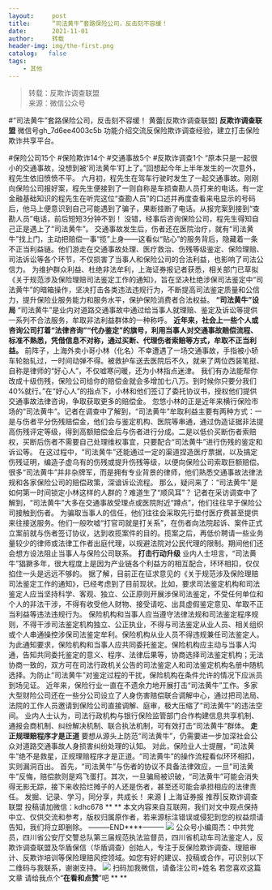 ```yaml
---
layout:     post
title:      “司法黄牛”套路保险公司，反击刻不容缓！
date:       2021-11-01
author:     转载
header-img: img/the-first.png
catalog:   false
tags:
    - 其他
---
```


<blockquote><p>转载：反欺诈调查联盟<br>
来源：微信公众号</p></blockquote>

#“司法黄牛”套路保险公司，反击刻不容缓！
黄蕾[反欺诈调查联盟]
**反欺诈调查联盟**
微信号gh_7d6ee4003c5b
功能介绍交流反保险欺诈调查经验，建立打击保险欺诈共享平台。

#保险公司15个
#保险欺诈14个
#交通事故5个
#反欺诈调查1个
“原本只是一起很小的交通事故，没想到被‘司法黄牛’盯上了。”回想起今年上半年发生的一次意外，程先生依旧愤愤不平。
六月初，程先生在驾车行驶时发生了一起交通事故。刚刚向保险公司报好案，程先生便接到了一则自称是车损查勘人员打来的电话。有一定金融基础知识的程先生在听完这位“查勘人员”的口述并再度查看来电显示的号码后，他马上便意识到自己可能遇到了骗子，果断挂断了电话。从报完案到接到“查勘人员”电话，前后短短3分钟不到！
没错，经事后咨询保险公司，程先生得知自己正是遇上了“司法黄牛”。
交通事故发生后，伤者还在医院治疗，就有“司法黄牛”找上门，主动把赔偿一事“揽”上身——这看似“贴心”的服务背后，隐藏着一条不正当利益链。他们游走在交通事故处理、医疗救治、伤残等级鉴定、保险理赔、司法诉讼等各个环节，不仅损害了当事人和保险公司的合法利益，也影响了司法公信力。
为维护群众利益、杜绝非法牟利，上海证券报记者获悉，相关部门已草拟《关于规范涉及保险理赔司法鉴定工作的通知》，旨在坚决杜绝涉保司法鉴定中“司法黄牛”的暗箱操作，坚决打击各类违法违规行为，不断提高司法鉴定质量和公信力，提升保险业服务能力和服务水平，保护保险消费者合法权益。
**“司法黄牛”设局**
“司法黄牛”是业内对道路交通事故中通过给当事人就理赔、鉴定及诉讼等提供一系列不合法服务，牟取非法利益群体的一种称呼。
**近年来，社会上一些个人或咨询公司打着“法律咨询”“代办鉴定”的旗号，利用当事人对交通事故赔偿流程、标准不熟悉，凭借信息不对称，通过买断、代理伤者索赔等方式，牟取不正当利益。**
前阵子，上海外卖小哥小林（化名）不幸遭遇了一场交通事故，手指被小轿车轮胎轧过，一时间动弹不得。被救护车送去医院后不久，就来了两位西装笔挺、自称是律师的“好心人”，不仅嘘寒问暖，还为小林指点迷津。
我们有办法能帮你改成十级伤残，保险公司给你的赔偿金就会多增加七八万。到时候你只要分我们40%就行。”在“好心人”的指点下，小林和他们签订了委托协议书，授权他们提供交通事故法律咨询，争取获取更多的赔偿金。
忽悠小林的正是近年来横行保险市场的“司法黄牛”。记者在调查中了解到，“司法黄牛”牟取利益主要有两种方式：一是与伤者平分伤残赔偿金，他们会与鉴定机构、医院等串通，通过伪造证据非法提高伤残评定等级，得到高额赔偿金后与伤者进行分成。二是以低价买断伤者索赔权，买断后伤者不需要自己处理维权事宜，只要配合“司法黄牛”进行伤残的鉴定和诉讼等。
在这过程中，“司法黄牛”还能通过一定的渠道捏造医疗票据，以及搞定伤残证明，编造子虚乌有的伤残或提升伤残等级，以便向保险公司索取巨额赔偿。很多“司法黄牛”并非杂牌军，而是拥有专业背景的律师，他们熟悉交通事故法律法规和各家保险公司的赔偿政策，深谙诉讼流程。
那么，疑问来了：“司法黄牛”是如何第一时间锁定小林这样的人群的？难道生了“顺风耳”？
记者在采访调查中了解到，“司法黄牛”大多在交通事故受理点或医院附近“蹲点”，他们往往早于保险公司接触到伤者。
为骗取当事人的信任，他们往往会采取先行垫付医疗费甚至提供来往接送服务。他们一般吹嘘“打官司就是打关系”，在伤者向法院起诉、案件正式立案前就与伤者签订协议，达到收揽案件的目的。揽案之后，再低价聘请一些业务量较少的律师或法律工作者出庭代理，以规避法院对公民代理的限制。期间他们还会想方设法阻止当事人与保险公司联系。
**打击行动升级**
业内人士坦言，“司法黄牛”猖獗多年，很大程度上是因为产业链各个利益方的相互配合，环环相扣，仅仅掐住一头是远远不够的。
据了解，目前正在征求意见的《关于规范涉及保险理赔司法鉴定工作的通知》，已经考虑到了目前现状。比如，要求司法鉴定机构和司法鉴定人应当坚持科学、客观、独立、公正原则开展涉保司法鉴定，不受任何单位和个人的非法干涉，不得有收受他人财物、接受请吃、出具虚假鉴定意见、牟取不正当利益等违法违规行为。
保险机构和当事人应当遵守法律法规和司法鉴定程序规则，不得干涉司法鉴定机构独立、公正执业，不得与司法鉴定从业人员、相关组织或个人串通操控涉保司法鉴定牟利。保险机构从业人员不得违规兼任司法鉴定人。
为此通知要求，保险机构和当事人应共同委托鉴定。保险机构应主动与当事人沟通，告知共同委托鉴定的意义、程序、法律后果等，协商选择司法鉴定机构；无法协商一致的，双方可在司法行政机关公告的司法鉴定人和司法鉴定机构名册中随机选择。为防止“司法黄牛”对鉴定过程的干扰，保险机构在条件允许的情况下应派员到场见证。
近年来，保险行业一直在不遗余力地开展打击“司法黄牛”工作。多家大型财险公司还在一些分公司设立了人身伤害赔偿联合调解中心，通过把司法局、法院的工作人员邀请到保险公司直接调解、庭审，极大压缩了“司法黄牛”的违法空间。
业内人士认为，司法行政机构与银行保险监管部门合作构建信息共享机制、通报会商机制、纠纷解决机制、联合执法机制，可有效打击“司法黄牛”群体。
**走正规理赔程序才是正道**
要想从源头上防范“司法黄牛”，仍需要进一步加深社会公众对道路交通事故人身损害纠纷处理的认知。
对此，保险业人士提醒，“司法黄牛”绝不是救星，正规理赔程序才是正道。“司法黄牛”的操作流程看似环环相扣，实则漏洞百出。
首先，“司法黄牛”与伤者的协议不具备法律效应，一旦“司法黄牛”反悔，赔偿款则是鸡飞蛋打。其次，一旦骗局被识破，“司法黄牛”可能会消失得无影无踪，接下来收拾烂摊子的人还是伤者，甚至还可能会承担相应的法律责任。
发掘、记录、学习，同分享，共成长！
来源┃上海证券报
推荐|反欺诈调查联盟
投稿请加微信：kdhc678
**
**
本文内容来自互联网，我们对文中观点保持中立、仅供交流和参考，版权归属原作者，若来源标注错误或侵犯到您的权益烦请告知，我们将立即删除。
———END****———
![]({{site.baseurl}}/postimg/L6usUGPiatBSs5Yxdp5NU9dpdqWanE7Mq7XpTo0mwlia1gia9NNFGTRYKdpVvrK2KgpAPictg52F8U9sicXI1jQ1dzA.jpeg)
公众号小编周杰：中共党员，四川省公安厅交警总队第三届规范执法监督员，四川省机动车司法鉴定人，反欺诈调查联盟及华盾保信（华盾调查）创始人，专注于反保险欺诈调查、理赔审计、反欺诈培训等保险理赔风控领域。如您有好的建议、投稿或合作，可识别以下二维码与我联系，谢谢支持。
![]({{site.baseurl}}/postimg/L6usUGPiatBQLNFXicXXQxXBwjwUmJlPGF0q5ZibOM9kCzhXR7EE7aTbgZIVibDd94F2CTC1GUb6zkDHLFKrVHibfjg.jpeg)
扫码加我微信，请备注公司+姓名
若您喜欢这篇文章
请给我点个“**在看和点赞**”吧
**
**
